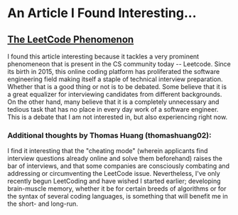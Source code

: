 # An Article I Found Interesting...

## [The LeetCode Phenomenon](https://medium.com/swlh/the-leetcode-phenomena-e9ec4de41ca)

I found this article interesting because it tackles a very prominent phenomeneon that is present in the CS community today -- Leetcode. Since its birth in 2015, this online coding platform has proliferated the software engineering field making itself a staple of technical interview preparation. Whether that is a good thing or not is to be debated. Some believe that it is a great equalizer for interviewing candidates from different backgrounds. On the other hand, many believe that it is a completely unnecessary and tedious task that has no place in every day work of a software engineer. This is a debate that I am not interested in, but also experiencing right now.

### Additional thoughts by Thomas Huang (thomashuang02): 
I find it interesting that the "cheating mode" (wherein applicants find interview questions already online and solve them beforehand) raises the bar of interviews, and that some companies are consciously combating and addressing or circumventing the LeetCode issue. Nevertheless, I've only recently begun LeetCoding and have wished I started earlier; developing brain-muscle memory, whether it be for certain breeds of algorithms or for the syntax of several coding languages, is something that will benefit me in the short- and long-run. 